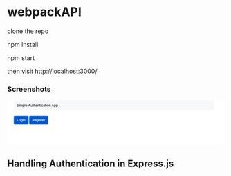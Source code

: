 # webpackAPI

clone the repo 

npm install


npm start 

then visit http://localhost:3000/

### Screenshots


![image info](./screenshots/auth1.png)


## Handling Authentication in Express.js
